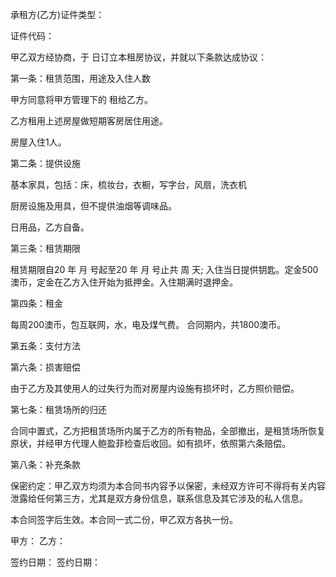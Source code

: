 
 


承租方(乙方)证件类型：      



证件代码：


甲乙双方经协商，于   日订立本租房协议，并就以下条款达成协议：


第一条：租赁范围，用途及入住人数


甲方同意将甲方管理下的 租给乙方。


乙方租用上述房屋做短期客房居住用途。


房屋入住1人。


第二条：提供设施


基本家具，包括：床，梳妆台，衣橱，写字台，风扇，洗衣机


厨房设施及用具，但不提供油烟等调味品。


日用品，乙方自备。


第三条：租赁期限


租赁期限自20 年 月 号起至20 年 月 号止共 周 天; 入住当日提供钥匙。定金500澳币，定金在乙方入住开始为抵押金。入住期满时退押金。


第四条：租金


每周200澳币，包互联网，水，电及煤气费。 合同期内，共1800澳币。


第五条：支付方法


第六条：损害赔偿


由于乙方及其使用人的过失行为而对房屋内设施有损坏时，乙方照价赔偿。


第七条：租赁场所的归还


合同中置式，乙方把租赁场所内属于乙方的所有物品，全部撤出，是租赁场所恢复原状，并经甲方代理人鲍盈菲检查后收回。如有损坏，依照第六条赔偿。


第八条：补充条款


保密约定：甲乙双方均须为本合同书内容予以保密，未经双方许可不得将有关内容泄露给任何第三方，尤其是双方身份信息，联系信息及其它涉及的私人信息。


本合同签字后生效。本合同一式二份，甲乙双方各执一份。


甲方：           乙方：


签约日期：    签约日期：
 


 

 
 
 
 
 
  


  
 

  


  


  
 
 
 
 

